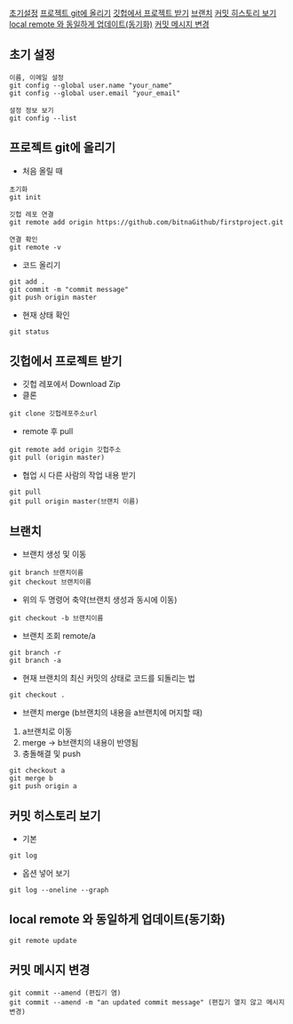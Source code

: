 [초기설정](#초기설정)
[프로젝트 git에 올리기](#프로젝트git에올리기)
[깃헙에서 프로젝트 받기](#깃헙에서프로젝트받기)
[브랜치](#브랜치)
[커밋 히스토리 보기](#커밋히스토리보기)
[local remote 와 동일하게 업데이트(동기화)](#localremote와동일하게업데이트(동기화))
[커밋 메시지 변경](#커밋메시지변경)


## 초기 설정
```
이름, 이메일 설정
git config --global user.name "your_name"
git config --global user.email "your_email"

설정 정보 보기
git config --list
```
## 프로젝트 git에 올리기
- 처음 올릴 때
```
초기화
git init

깃헙 레포 연결
git remote add origin https://github.com/bitnaGithub/firstproject.git

연결 확인
git remote -v
```
- 코드 올리기
```
git add .
git commit -m "commit message"
git push origin master
```

- 현재 상태 확인
```
git status
```

## 깃헙에서 프로젝트 받기
- 깃헙 레포에서 Download Zip
- 클론
```
git clone 깃헙레포주소url
```
- remote 후 pull
```
git remote add origin 깃헙주소
git pull (origin master)
```
- 협업 시 다른 사람의 작업 내용 받기
```
git pull
git pull origin master(브랜치 이름)
```
## 브랜치
- 브랜치 생성 및 이동
```
git branch 브랜치이름
git checkout 브랜치이름
```
- 위의 두 명령어 축약(브랜치 생성과 동시에 이동)
```
git checkout -b 브랜치이름
```
- 브랜치 조회 remote/a
```
git branch -r
git branch -a
```
- 현재 브랜치의 최신 커밋의 상태로 코드를 되돌리는 법
```
git checkout .
```
- 브랜치 merge (b브랜치의 내용을 a브랜치에 머지할 때)
1. a브랜치로 이동
2. merge -> b브랜치의 내용이 반영됨
3. 충돌해결 및 push
```
git checkout a
git merge b
git push origin a
```

## 커밋 히스토리 보기
- 기본
```
git log
```
- 옵션 넣어 보기
```
git log --oneline --graph
```
## local remote 와 동일하게 업데이트(동기화)
```
git remote update
```

## 커밋 메시지 변경
```
git commit --amend (편집기 염)
git commit --amend -m "an updated commit message" (편집기 열지 않고 메시지 변경)
```
